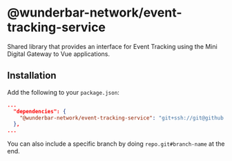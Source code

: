 # @wunderbar-network/event-tracking-service

Shared library that provides an interface for Event Tracking using the Mini Digital Gateway to Vue applications.

## Installation

Add the following to your `package.json`:

```json
...
  "dependencies": {
    "@wunderbar-network/event-tracking-service": "git+ssh://git@github.com:WunderbarNetwork/event-tracking-service.git",
  },
...
```

You can also include a specific branch by doing `repo.git#branch-name` at the end.
